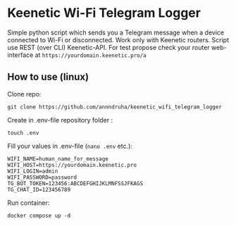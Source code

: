 # Keenetic Wi-Fi Telegram Logger

Simple python script which sends you a Telegram message when a device connected to Wi-Fi or disconnected.
Work only with Keenetic routers. Script use REST (over CLI) Keenetic-API. For test propose check your router web-interface at `https://yourdomain.keenetic.pro/a`

## How to use (linux)

Clone repo:
```shell
git clone https://github.com/annndruha/keenetic_wifi_telegram_logger
```

Create in .env-file repository folder :
```shell
touch .env
```

Fill your values in .env-file (`nano .env` etc.):
```text
WIFI_NAME=human_name_for_message
WIFI_HOST=https://yourdomain.keenetic.pro
WIFI_LOGIN=admin
WIFI_PASSWORD=password
TG_BOT_TOKEN=123456:ABCDEFGHIJKLMNFSSJFKAGS
TG_CHAT_ID=123456789
```

Run container:
```shell
docker compose up -d
```